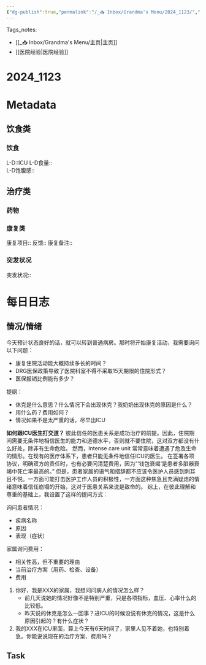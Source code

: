 ```yaml
---
{"dg-publish":true,"permalink":"/_📥 Inbox/Grandma's Menu/2024_1123/","tags":["🏥"]}
---
```


 Tags_notes: 
 - [[_📥 Inbox/Grandma's Menu/主页\|主页]]
 - [[医院经验\|医院经验]]
# 2024_1123
# Metadata
## 饮食类
### 饮食
L-D::ICU
L-D食量::  
L-D饱腹感::
## 治疗类
### 药物

### 康复类
康复项目::
反馈:: 
康复备注::
### 突发状况
突发状况::
# 每日日志
## 情况/情绪
今天预计状态良好的话，就可以转到普通病房。那时将开始康复活动，我需要询问以下问题：
- 康复住院活动能大概持续多长的时间？
- DRG医保政策导致了医院科室不得不采取15天期限的住院形式？
- 医保报销比例能有多少？

提纲：
- 休克是什么意思？什么情况下会出现休克？我奶奶出现休克的原因是什么？
- 用什么药？费用如何？
- 情况如果不是太严重的话，尽早出ICU

**如何跟ICU医生打交道？**
彼此信任的医患关系是成功治疗的前提。因此，住院期间需要无条件地相信医生的能力和道德水平，否则就不要住院，这对双方都没有什么好处，除非有生命危险。
然而，Intense care unit 常常意味着遭遇了危及生命的情形。在现有的医疗体系下，患者只能无条件地信任ICU的医生。
在签署各项协议，明确双方的责任时，也有必要问清楚费用，因为“‘钱包衰竭‘是患者多脏器衰竭中死亡率最高的。”
但是，患者家属的语气和措辞都不应该令医护人员感到刺耳且不悦。一方面可能打击医护工作人员的积极性，一方面这种焦急且充满疑虑的情绪意味着信任崩塌的开始，这对于医患关系来说是致命的。
综上，在彼此理解和尊重的基础上，我设置了这样的提问方式：

询问患者情况：
- 疾病名称
- 原因
- 表现（症状）

家属询问费用：
- 相关性高，但不重要的理由
- 当前治疗方案（用药、检查、设备）
- 费用

 1. 你好，我是XXX的家属，我想问问病人的情况怎么样？
	 - 前几天说她的情况好像不是特别严重，只是各项指标，血压、心率什么的比较低。
	 - 昨天说的休克是怎么一回事？进ICU的时候没说有休克的情况，这是什么原因引起的？有什么症状？
2. 我的XXX在ICU里面，算上今天有6天时间了，家里人见不着她，也特别着急。你能说说现在的治疗方案、费用吗？
## Task
